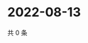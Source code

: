 # 2022-08-13

共 0 条

<!-- BEGIN WEIBO -->
<!-- 最后更新时间 Sat Aug 13 2022 00:06:34 GMT+0800 (China Standard Time) -->

<!-- END WEIBO -->
